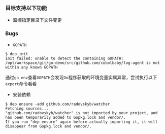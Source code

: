 ### 目标支持以下功能

- 监控指定目录下文件变更

### Bugs 

- `GOPATH`

```
$ dep init
init failed: unable to detect the containing GOPATH: /opt/workspace/git/go-demo/src/github.com/cobolbaby/log-agent is not within any known GOPATH
```
通过`go env`查看`GOPATH`会发现`Go`程序获取的环境变量实属异常，尝试执行以下`export`命令看看

- 安装依赖

```
$ dep ensure -add github.com/radovskyb/watcher
Fetching sources...
"github.com/radovskyb/watcher" is not imported by your project, and has been temporarily added to Gopkg.lock and vendor/.
If you run "dep ensure" again before actually importing it, it will disappear from Gopkg.lock and vendor/.

```
